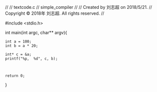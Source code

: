 //
//  textcode.c
//  simple_compiler
//
//  Created by 刘志超 on 2018/5/21.
//  Copyright © 2018年 刘志超. All rights reserved.
//

#include <stdio.h>

int main(int argc, char** argv){
    
    int a = 100;
    int b = a * 20;
    
    int* c = &a;
    printf("%p,  %d", c, b);
    
    
    
    return 0;
}